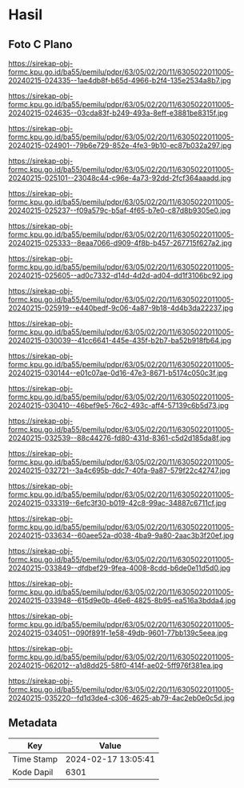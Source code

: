# Hasil

## Foto C Plano

https://sirekap-obj-formc.kpu.go.id/ba55/pemilu/pdpr/63/05/02/20/11/6305022011005-20240215-024335--1ae4db8f-b65d-4966-b2f4-135e2534a8b7.jpg

https://sirekap-obj-formc.kpu.go.id/ba55/pemilu/pdpr/63/05/02/20/11/6305022011005-20240215-024635--03cda83f-b249-493a-8eff-e3881be8315f.jpg

https://sirekap-obj-formc.kpu.go.id/ba55/pemilu/pdpr/63/05/02/20/11/6305022011005-20240215-024901--79b6e729-852e-4fe3-9b10-ec87b032a297.jpg

https://sirekap-obj-formc.kpu.go.id/ba55/pemilu/pdpr/63/05/02/20/11/6305022011005-20240215-025101--23048c44-c96e-4a73-92dd-2fcf364aaadd.jpg

https://sirekap-obj-formc.kpu.go.id/ba55/pemilu/pdpr/63/05/02/20/11/6305022011005-20240215-025237--f09a579c-b5af-4f65-b7e0-c87d8b9305e0.jpg

https://sirekap-obj-formc.kpu.go.id/ba55/pemilu/pdpr/63/05/02/20/11/6305022011005-20240215-025333--8eaa7066-d909-4f8b-b457-267715f627a2.jpg

https://sirekap-obj-formc.kpu.go.id/ba55/pemilu/pdpr/63/05/02/20/11/6305022011005-20240215-025605--ad0c7332-d14d-4d2d-ad04-dd1f3106bc92.jpg

https://sirekap-obj-formc.kpu.go.id/ba55/pemilu/pdpr/63/05/02/20/11/6305022011005-20240215-025919--e440bedf-9c06-4a87-9b18-4d4b3da22237.jpg

https://sirekap-obj-formc.kpu.go.id/ba55/pemilu/pdpr/63/05/02/20/11/6305022011005-20240215-030039--41cc6641-445e-435f-b2b7-ba52b918fb64.jpg

https://sirekap-obj-formc.kpu.go.id/ba55/pemilu/pdpr/63/05/02/20/11/6305022011005-20240215-030144--e01c07ae-0d16-47e3-8671-b5174c050c3f.jpg

https://sirekap-obj-formc.kpu.go.id/ba55/pemilu/pdpr/63/05/02/20/11/6305022011005-20240215-030410--46bef9e5-76c2-493c-aff4-57139c6b5d73.jpg

https://sirekap-obj-formc.kpu.go.id/ba55/pemilu/pdpr/63/05/02/20/11/6305022011005-20240215-032539--88c44276-fd80-431d-8361-c5d2d185da8f.jpg

https://sirekap-obj-formc.kpu.go.id/ba55/pemilu/pdpr/63/05/02/20/11/6305022011005-20240215-032721--3a4c695b-ddc7-40fa-9a87-579f22c42747.jpg

https://sirekap-obj-formc.kpu.go.id/ba55/pemilu/pdpr/63/05/02/20/11/6305022011005-20240215-033319--6efc3f30-b019-42c8-99ac-34887c6711cf.jpg

https://sirekap-obj-formc.kpu.go.id/ba55/pemilu/pdpr/63/05/02/20/11/6305022011005-20240215-033634--60aee52a-d038-4ba9-9a80-2aac3b3f20ef.jpg

https://sirekap-obj-formc.kpu.go.id/ba55/pemilu/pdpr/63/05/02/20/11/6305022011005-20240215-033849--dfdbef29-9fea-4008-8cdd-b6de0e11d5d0.jpg

https://sirekap-obj-formc.kpu.go.id/ba55/pemilu/pdpr/63/05/02/20/11/6305022011005-20240215-033948--615d9e0b-46e6-4825-8b95-ea516a3bdda4.jpg

https://sirekap-obj-formc.kpu.go.id/ba55/pemilu/pdpr/63/05/02/20/11/6305022011005-20240215-034051--090f891f-1e58-49db-9601-77bb139c5eea.jpg

https://sirekap-obj-formc.kpu.go.id/ba55/pemilu/pdpr/63/05/02/20/11/6305022011005-20240215-062012--a1d8dd25-58f0-414f-ae02-5ff976f381ea.jpg

https://sirekap-obj-formc.kpu.go.id/ba55/pemilu/pdpr/63/05/02/20/11/6305022011005-20240215-035220--fd1d3de4-c306-4625-ab79-4ac2eb0e0c5d.jpg


## Metadata

| Key        | Value               |
| ---------- | ------------------- |
| Time Stamp | 2024-02-17 13:05:41 |
| Kode Dapil | 6301                |



